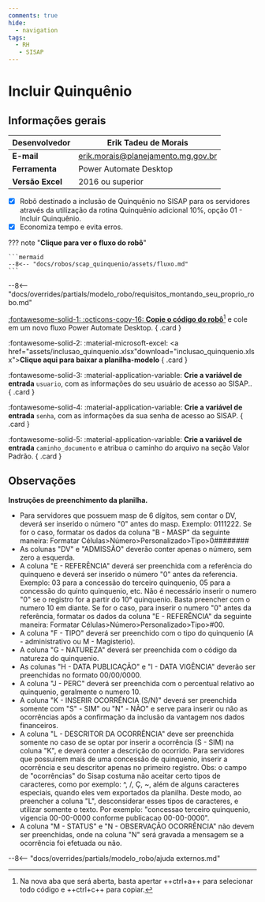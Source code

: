 ```yaml
---
comments: true
hide:
  - navigation
tags:
  - RH
   - SISAP
---
```


# Incluir Quinquênio


## Informações gerais

| **Desenvolvedor**| Erik Tadeu de Morais  |
| ----------- | ------------------------------------ |
| **E-mail**       | erik.morais@planejamento.mg.gov.br|
| **Ferramenta**    | Power Automate Desktop |
| **Versão Excel**    | 2016 ou superior |

- [x] Robô destinado a inclusão de Quinquênio no SISAP para os servidores através da utilização da rotina Quinquênio adicional 10%, opção 01 - Incluir Quinquênio.
- [x] Economiza tempo e evita erros.

??? note "**Clique para ver o fluxo do robô**"

    ```mermaid
    --8<-- "docs/robos/scap_quinquenio/assets/fluxo.md"
    ```

--8<-- "docs/overrides/partials/modelo_robo/requisitos_montando_seu_proprio_robo.md"

<div class="grid" markdown>

[:fontawesome-solid-1: :octicons-copy-16: __Copie o código do robô__](https://raw.githubusercontent.com/automatiza-mg/biblioteca-de-robos/refs/heads/main/robos/site/scap/quinquenio/quinquenio_main.txt)[^1] e cole em um novo fluxo Power Automate Desktop.
{ .card }

:fontawesome-solid-2: :material-microsoft-excel: <a href="assets/inclusao_quinquenio.xlsx"download="inclusao_quinquenio.xlsx">__Clique aqui para baixar a planilha-modelo__</a>
{ .card }

:fontawesome-solid-3: :material-application-variable: __Crie a variável de entrada__ `usuario`, com as informações do seu usuário de acesso ao SISAP..
{ .card }

:fontawesome-solid-4: :material-application-variable: __Crie a variável de entrada__ `senha`, com as informações da sua senha de acesso ao SISAP.
{ .card }

:fontawesome-solid-5: :material-application-variable: __Crie a variável de entrada__ `caminho_documento` e atribua o caminho do arquivo na seção Valor Padrão.
{ .card }

</div>

## Observações 

__Instruções de preenchimento da planilha.__

- Para servidores que possuem masp de 6 dígitos, sem contar o DV, deverá ser inserido o número "0" antes do masp. Exemplo: 0111222. Se for o caso, formatar os dados da coluna "B - MASP" da seguinte maneira: Formatar Células>Número>Personalizado>Tipo>0######## 
- As colunas "DV" e "ADMISSÃO" deverão conter apenas o número, sem zero a esquerda.
- A coluna "E - REFERÊNCIA" deverá ser preenchida com a referência do quinqueno e deverá ser inserido o número "0" antes da referencia. Exemplo: 03 para a concessão do terceiro quinquenio, 05 para a concessão do quinto quinquenio, etc. Não é necessário inserir o numero "0" se o registro for a partir do 10° quinquenio. Basta preencher com o numero 10 em diante. Se for o caso, para inserir o numero "0" antes da referência, formatar os dados da coluna "E - REFERÊNCIA" da seguinte maneira: Formatar Células>Número>Personalizado>Tipo>#00.
- A coluna "F - TIPO" deverá ser preenchido com o tipo do quinquenio (A - administrativo ou M - Magisterio).
- A coluna "G - NATUREZA" deverá ser preenchida com o código da natureza do quinquenio.
- As colunas "H - DATA PUBLICAÇÃO" e  "I - DATA VIGÊNCIA" deverão ser preenchidas no formato 00/00/0000.
- A coluna "J - PERC" deverá ser preenchida com o percentual relativo ao quinquenio, geralmente o numero 10.
- A coluna "K - INSERIR OCORRÊNCIA (S/N)" deverá ser preenchida somente com "S" - SIM" ou "N" - NÃO" e serve para inserir ou não as ocorrências após a confirmação da inclusão da vantagem nos dados financeiros.
- A coluna "L - DESCRITOR DA OCORRÊNCIA" deve ser preenchida somente no caso de se optar por inserir a ocorrência (S - SIM) na coluna "K", e deverá conter a descrição do ocorrido. Para servidores que possuirem mais de uma concessão de quinquenio, inserir a ocorrência e seu descritor apenas no primeiro registro. Obs: o campo de "ocorrências" do Sisap costuma não aceitar certo tipos de caracteres, como por exemplo: ^, /, Ç, ~, além de alguns caracteres especiais, quando eles vem exportados da planilha. Deste modo, ao preencher a coluna "L", desconsiderar esses tipos de caracteres, e utilizar somente o texto. Por exemplo: "concessao terceiro quinquenio, vigencia 00-00-0000 conforme publicacao 00-00-0000".
- A coluna "M - STATUS"  e "N - OBSERVAÇÃO OCORRÊNCIA" não devem ser preenchidas, onde na coluna "N" será gravada a mensagem se a ocorrência foi efetuada ou não.                                     

--8<-- "docs/overrides/partials/modelo_robo/ajuda externos.md"

[^1]: Na nova aba que será aberta, basta apertar ++ctrl+a++ para selecionar todo código e ++ctrl+c++ para copiar.
